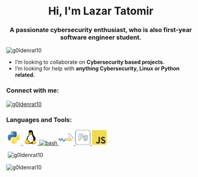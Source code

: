 <h1 align="center">Hi, I'm Lazar Tatomir</h1>
<h3 align="center">A passionate cybersecurity enthusiast, who is also first-year software engineer student.</h3>

<p align="left"> <img src="https://komarev.com/ghpvc/?username=g0ldenrat10&label=Profile%20views&color=0e75b6&style=flat" alt="g0ldenrat10" /> </p>

- I’m looking to collaborate on **Cybersecurity based projects.**
- I’m looking for help with **anything Cybersecurity, Linux or Python related.**

<h3 align="left">Connect with me:</h3>
<p align="left">
<a href="https://www.youtube.com/c/g0ldenrat10" target="blank">
    <img align="center" src="https://raw.githubusercontent.com/rahuldkjain/github-profile-readme-generator/master/src/images/icons/Social/youtube.svg" alt="g0ldenrat10" height="30" width="40" />
</a>
</p>

<h3 align="left">Languages and Tools:</h3>
<p align="left"> 
    <a href="https://www.python.org" target="_blank" rel="noreferrer"> 
        <img src="https://raw.githubusercontent.com/devicons/devicon/master/icons/python/python-original.svg" alt="python" width="40" height="40"/> 
    </a> 
    <a href="https://www.linux.org/" target="_blank" rel="noreferrer"> 
        <img src="https://raw.githubusercontent.com/devicons/devicon/master/icons/linux/linux-original.svg" alt="linux" width="40" height="40"/> 
    </a> 
    <a href="https://www.gnu.org/software/bash/" target="_blank" rel="noreferrer"> 
        <img src="https://www.vectorlogo.zone/logos/gnu_bash/gnu_bash-icon.svg" alt="bash" width="40" height="40"/> 
    </a>
    <a href="https://www.mysql.com/" target="_blank" rel="noreferrer"> 
        <img src="https://raw.githubusercontent.com/devicons/devicon/master/icons/mysql/mysql-original-wordmark.svg" alt="mysql" width="40" height="40"/> 
    </a>
    <a href="https://www.photoshop.com/en" target="_blank" rel="noreferrer"> 
        <img src="https://raw.githubusercontent.com/devicons/devicon/master/icons/photoshop/photoshop-line.svg" alt="photoshop" width="40" height="40"/> 
    </a>
    <a href="https://developer.mozilla.org/en-US/docs/Web/JavaScript" target="_blank" rel="noreferrer"> 
        <img src="https://raw.githubusercontent.com/devicons/devicon/master/icons/javascript/javascript-original.svg" alt="javascript" width="40" height="40"/> 
    </a>
</p>

<p>&nbsp;<img align="center" src="https://github-readme-stats.vercel.app/api?username=g0ldenrat10&show_icons=true&locale=en" alt="g0ldenrat10" /></p>

<p><img align="center" src="https://github-readme-streak-stats.herokuapp.com/?user=g0ldenrat10&" alt="g0ldenrat10" /></p>
